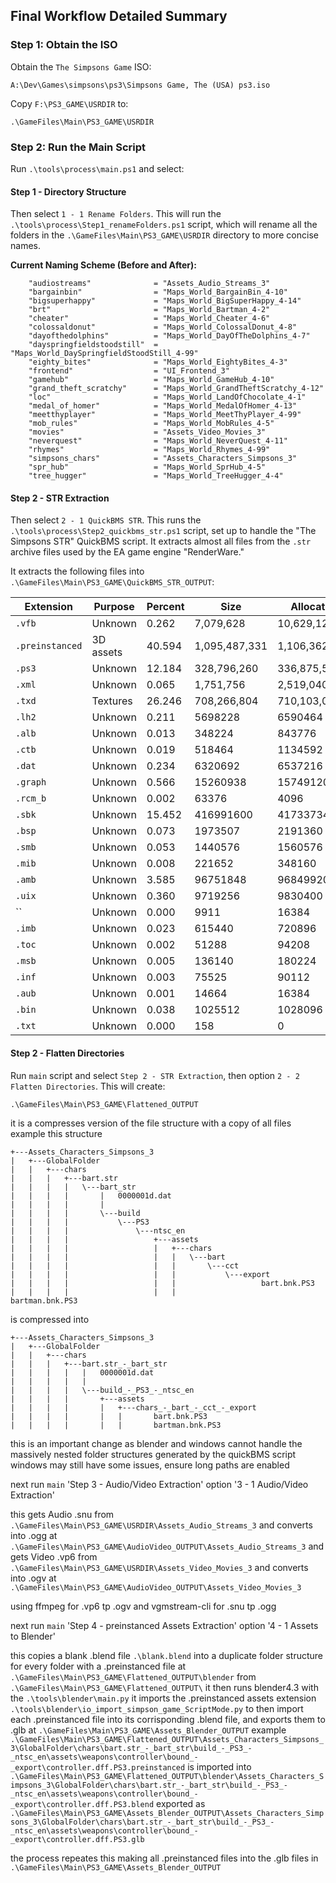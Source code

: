 

## Final Workflow Detailed Summary

### Step 1: Obtain the ISO

Obtain the `The Simpsons Game` ISO:

```plaintext
A:\Dev\Games\simpsons\ps3\Simpsons Game, The (USA) ps3.iso
```

Copy `F:\PS3_GAME\USRDIR` to:

```plaintext
.\GameFiles\Main\PS3_GAME\USRDIR
```


### Step 2: Run the Main Script

Run `.\tools\process\main.ps1` and select:

#### Step 1 - Directory Structure

Then select `1 - 1 Rename Folders`. This will run the `.\tools\process\Step1_renameFolders.ps1` script, which will rename all the folders in the `.\GameFiles\Main\PS3_GAME\USRDIR` directory to more concise names.

**Current Naming Scheme (Before and After):**

```plaintext
    "audiostreams"              = "Assets_Audio_Streams_3"
    "bargainbin"                = "Maps_World_BargainBin_4-10"
    "bigsuperhappy"             = "Maps_World_BigSuperHappy_4-14"
    "brt"                       = "Maps_World_Bartman_4-2"
    "cheater"                   = "Maps_World_Cheater_4-6"
    "colossaldonut"             = "Maps_World_ColossalDonut_4-8"
    "dayofthedolphins"          = "Maps_World_DayOfTheDolphins_4-7"
    "dayspringfieldstoodstill"  = "Maps_World_DaySpringfieldStoodStill_4-99"
    "eighty_bites"              = "Maps_World_EightyBites_4-3"
    "frontend"                  = "UI_Frontend_3"
    "gamehub"                   = "Maps_World_GameHub_4-10"
    "grand_theft_scratchy"      = "Maps_World_GrandTheftScratchy_4-12"
    "loc"                       = "Maps_World_LandOfChocolate_4-1"
    "medal_of_homer"            = "Maps_World_MedalOfHomer_4-13"
    "meetthyplayer"             = "Maps_World_MeetThyPlayer_4-99"
    "mob_rules"                 = "Maps_World_MobRules_4-5"
    "movies"                    = "Assets_Video_Movies_3"
    "neverquest"                = "Maps_World_NeverQuest_4-11"
    "rhymes"                    = "Maps_World_Rhymes_4-99"
    "simpsons_chars"            = "Assets_Characters_Simpsons_3"
    "spr_hub"                   = "Maps_World_SprHub_4-5"
    "tree_hugger"               = "Maps_World_TreeHugger_4-4"
```

#### Step 2 - STR Extraction


Then select `2 - 1 QuickBMS STR`. This runs the `.\tools\process\Step2_quickbms_str.ps1` script, set up to handle the "The Simpsons STR" QuickBMS script. It extracts almost all files from the `.str` archive files used by the EA game engine "RenderWare."


It extracts the following files into `.\GameFiles\Main\PS3_GAME\QuickBMS_STR_OUTPUT`:

| Extension        | Purpose        | Percent | Size       | Allocated  | Files |
|------------------|----------------|---------|------------|------------|-------|
| `.vfb`          | Unknown        | 0.262    |  7,079,628 | 10,629,120 | 8,770 |
| `.preinstanced` | 3D assets      | 40.594   |  1,095,487,331 | 1,106,362,368 | 5,533 |
| `.ps3`          | Unknown        | 12.184   |  328,796,260   | 336,875,520   | 4,962 |
| `.xml`          | Unknown        | 0.065    |  1,751,756     | 2,519,040     | 2,617 |
| `.txd`          | Textures       | 26.246   |  708,266,804   | 710,103,040   | 858 |
| `.lh2`          | Unknown        | 0.211    |  5698228   | 6590464    |  594 |
| `.alb`          | Unknown        | 0.013    |  348224    | 843776     |  529 |
| `.ctb`          | Unknown        | 0.019    |  518464    | 1134592    |  528 |
| `.dat`          | Unknown        | 0.234    |  6320692   | 6537216    |  435 |
| `.graph`        | Unknown        | 0.566    |  15260938  | 15749120   |  425 |
| `.rcm_b`        | Unknown        | 0.002    |  63376     | 4096       |  346 |
| `.sbk`          | Unknown        | 15.452   |  416991600 | 417337344  |  156 |
| `.bsp`          | Unknown        | 0.073    |  1973507   | 2191360    |  113 |
| `.smb`          | Unknown        | 0.053    |  1440576   | 1560576    |   99 |
| `.mib`          | Unknown        | 0.008    |  221652    | 348160     |   89 |
| `.amb`          | Unknown        | 3.585    |  96751848  | 96849920   |   58 |
| `.uix`          | Unknown        | 0.360    |  9719256   | 9830400    |   54 |
| ``              | Unknown        | 0.000    |  9911      | 16384      |   47 |
| `.imb`          | Unknown        | 0.023    |  615440    | 720896     |   44 |
| `.toc`          | Unknown        | 0.002    |  51288     | 94208      |   25 |
| `.msb`          | Unknown        | 0.005    |  136140    | 180224     |   19 |
| `.inf`          | Unknown        | 0.003    |  75525     | 90112      |   12 |
| `.aub`          | Unknown        | 0.001    |  14664     | 16384      |    2 |
| `.bin`          | Unknown        | 0.038    |  1025512   | 1028096    |    2 |
| `.txt`          | Unknown        | 0.000    |  158       | 0          |    2 |


#### Step 2 - Flatten Directories

Run `main` script and select `Step 2 - STR Extraction`, then option `2 - 2 Flatten Directories`. This will create:

```plaintext
.\GameFiles\Main\PS3_GAME\Flattened_OUTPUT
```
it is a compresses version of the file structure with a copy of all files
example this structure
```plaintext
+---Assets_Characters_Simpsons_3
|   +---GlobalFolder
|   |   +---chars
|   |   |   +---bart.str
|   |   |   |   \---bart_str
|   |   |   |       |   0000001d.dat
|   |   |   |       |   
|   |   |   |       \---build
|   |   |   |           \---PS3
|   |   |   |               \---ntsc_en
|   |   |   |                   +---assets
|   |   |   |                   |   +---chars
|   |   |   |                   |   |   \---bart
|   |   |   |                   |   |       \---cct
|   |   |   |                   |   |           \---export
|   |   |   |                   |   |                   bart.bnk.PS3
|   |   |   |                   |   |                   bartman.bnk.PS3
```
is compressed into
```plaintext
+---Assets_Characters_Simpsons_3
|   +---GlobalFolder
|   |   +---chars
|   |   |   +---bart.str_-_bart_str
|   |   |   |   |   0000001d.dat
|   |   |   |   |   
|   |   |   |   \---build_-_PS3_-_ntsc_en
|   |   |   |       +---assets
|   |   |   |       |   +---chars_-_bart_-_cct_-_export
|   |   |   |       |   |       bart.bnk.PS3
|   |   |   |       |   |       bartman.bnk.PS3
```
this is an important change as blender and windows cannot handle the massively nested folder structures generated by the quickBMS script
windows may still have some issues, ensure long paths are enabled


next run `main` 'Step 3 - Audio/Video Extraction' option '3 - 1 Audio/Video Extraction'

this gets Audio .snu from `.\GameFiles\Main\PS3_GAME\USRDIR\Assets_Audio_Streams_3`
and converts into .ogg at `.\GameFiles\Main\PS3_GAME\AudioVideo_OUTPUT\Assets_Audio_Streams_3`
and gets Video .vp6 from `.\GameFiles\Main\PS3_GAME\USRDIR\Assets_Video_Movies_3`
and converts into .ogv at `.\GameFiles\Main\PS3_GAME\AudioVideo_OUTPUT\Assets_Video_Movies_3`

using ffmpeg for .vp6 tp .ogv
and vgmstream-cli for .snu tp .ogg


next run `main` 'Step 4 - preinstanced Assets Extraction' option '4 - 1 Assets to Blender'

this copies a blank .blend file `.\blank.blend` into a duplicate folder structure for every folder with a .preinstanced file at `.\GameFiles\Main\PS3_GAME\Flattened_OUTPUT\blender` from `.\GameFiles\Main\PS3_GAME\Flattened_OUTPUT\`
it then runs blender4.3 with the `.\tools\blender\main.py`
it imports the .preinstanced assets extension `.\tools\blender\io_import_simpson_game_ScriptMode.py`
to then import each .preinstanced file into its corrisponding .blend file, and exports them to .glb at
`.\GameFiles\Main\PS3_GAME\Assets_Blender_OUTPUT`
example
`.\GameFiles\Main\PS3_GAME\Flattened_OUTPUT\Assets_Characters_Simpsons_3\GlobalFolder\chars\bart.str_-_bart_str\build_-_PS3_-_ntsc_en\assets\weapons\controller\bound_-_export\controller.dff.PS3.preinstanced`
is imported into
`.\GameFiles\Main\PS3_GAME\Flattened_OUTPUT\blender\Assets_Characters_Simpsons_3\GlobalFolder\chars\bart.str_-_bart_str\build_-_PS3_-_ntsc_en\assets\weapons\controller\bound_-_export\controller.dff.PS3.blend`
exported as 
`.\GameFiles\Main\PS3_GAME\Assets_Blender_OUTPUT\Assets_Characters_Simpsons_3\GlobalFolder\chars\bart.str_-_bart_str\build_-_PS3_-_ntsc_en\assets\weapons\controller\bound_-_export\controller.dff.PS3.glb`

the process repeates this making all .preinstanced files into the .glb files in 
`.\GameFiles\Main\PS3_GAME\Assets_Blender_OUTPUT`



